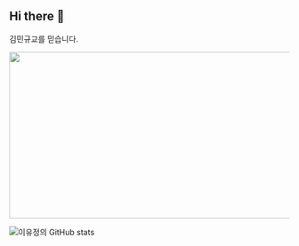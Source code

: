 ## Hi there 👋

<a to="https://github.com/daedyu">김민규</a>교를 믿습니다.

<a href="https://github.com/devxb/gitanimals">
<img
  src="https://render.gitanimals.org/farms/yujunggg"
  width="600"
  height="300"
/>
</a>

![이유정의 GitHub stats](https://github-readme-stats.vercel.app/api?username=yujunggg&show_icons=true&theme=merko)

<!--
**yujunggg/yujunggg** is a ✨ _special_ ✨ repository because its `README.md` (this file) appears on your GitHub profile.

Here are some ideas to get you started:

- 🔭 I’m currently working on ...
- 🌱 I’m currently learning ...
- 👯 I’m looking to collaborate on ...
- 🤔 I’m looking for help with ...
- 💬 Ask me about ...
- 📫 How to reach me: ...
- 😄 Pronouns: ...
- ⚡ Fun fact: ...
-->

